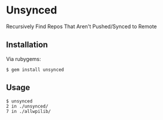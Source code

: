 # Unsynced

Recursively Find Repos That Aren't Pushed/Synced to Remote

## Installation

Via rubygems:

```
$ gem install unsynced
```

## Usage

```
$ unsynced
2 in ./unsynced/
7 in ./allwpilib/
```
